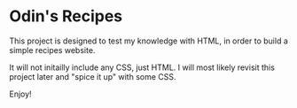 # Odin's Recipes

This project is designed to test my knowledge with HTML, in order to build a simple recipes website. 

It will not initailly include any CSS, just HTML. I will most likely revisit this project later and "spice it up" with some CSS.

Enjoy!